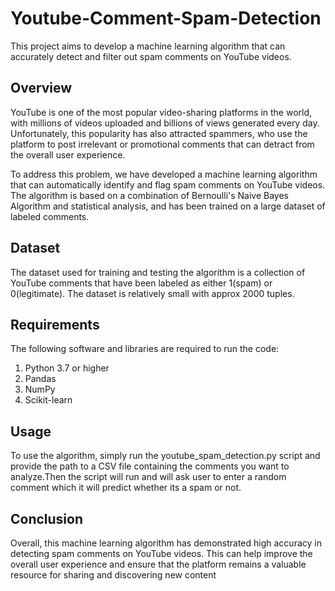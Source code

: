 # Youtube-Comment-Spam-Detection
This project aims to develop a machine learning algorithm that can accurately detect and filter out spam comments on YouTube videos.

## Overview
YouTube is one of the most popular video-sharing platforms in the world, with millions of videos uploaded and billions of views generated every day. Unfortunately, this popularity has also attracted spammers, who use the platform to post irrelevant or promotional comments that can detract from the overall user experience.

To address this problem, we have developed a machine learning algorithm that can automatically identify and flag spam comments on YouTube videos. The algorithm is based on a combination of Bernoulli's Naive Bayes Algorithm and statistical analysis, and has been trained on a large dataset of labeled comments.

## Dataset
The dataset used for training and testing the algorithm is a collection of YouTube comments that have been labeled as either 1(spam) or 0(legitimate). The dataset is relatively small with approx 2000 tuples.

## Requirements
The following software and libraries are required to run the code:

1. Python 3.7 or higher
2. Pandas
3. NumPy
4. Scikit-learn

## Usage
To use the algorithm, simply run the youtube_spam_detection.py script and provide the path to a CSV file containing the comments you want to analyze.Then the script will run and will ask user to enter a random comment which it will predict whether its a spam or not.

## Conclusion
Overall, this machine learning algorithm has demonstrated high accuracy in detecting spam comments on YouTube videos. This can help improve the overall user experience and ensure that the platform remains a valuable resource for sharing and discovering new content
